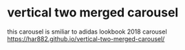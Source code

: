 # vertical two merged carousel
 this carousel is smiliar to adidas lookbook 2018 carousel
https://har882.github.io/vertical-two-merged-carousel/
